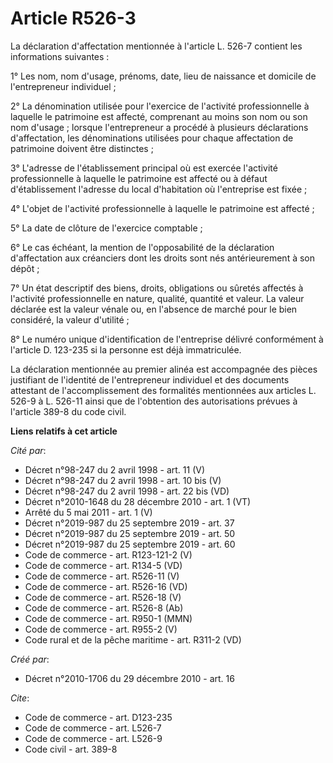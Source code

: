 # Article R526-3

La déclaration d'affectation mentionnée à l'article L. 526-7 contient les informations suivantes : 

1° Les nom, nom d'usage, prénoms, date, lieu de naissance et domicile de l'entrepreneur individuel ; 

2° La dénomination utilisée pour l'exercice de l'activité professionnelle à laquelle le patrimoine est affecté, comprenant au
moins son nom ou son nom d'usage ; lorsque l'entrepreneur a procédé à plusieurs déclarations d'affectation, les dénominations
utilisées pour chaque affectation de patrimoine doivent être distinctes ; 

3° L'adresse de l'établissement principal où est exercée l'activité professionnelle à laquelle le patrimoine est affecté ou à
défaut d'établissement l'adresse du local d'habitation où l'entreprise est fixée ; 

4° L'objet de l'activité professionnelle à laquelle le patrimoine est affecté ; 

5° La date de clôture de l'exercice comptable ; 

6° Le cas échéant, la mention de l'opposabilité de la déclaration d'affectation aux créanciers dont les droits sont nés
antérieurement à son dépôt ; 

7° Un état descriptif des biens, droits, obligations ou sûretés affectés à l'activité professionnelle en nature, qualité,
quantité et valeur. La valeur déclarée est la valeur vénale ou, en l'absence de marché pour le bien considéré, la valeur
d'utilité ; 

8° Le numéro unique d'identification de l'entreprise délivré conformément à l'article D. 123-235 si la personne est déjà
immatriculée. 

La déclaration mentionnée au premier alinéa est accompagnée des pièces justifiant de l'identité de l'entrepreneur individuel
et des documents attestant de l'accomplissement des formalités mentionnées aux articles L. 526-9 à L. 526-11 ainsi que de
l'obtention des autorisations prévues à l'article 389-8 du code civil.

**Liens relatifs à cet article**

_Cité par_:

  - Décret n°98-247 du 2 avril 1998 - art. 11 (V)
  - Décret n°98-247 du 2 avril 1998 - art. 10 bis (V)
  - Décret n°98-247 du 2 avril 1998 - art. 22 bis (VD)
  - Décret n°2010-1648 du 28 décembre 2010 - art. 1 (VT)
  - Arrêté du 5 mai 2011 - art. 1 (V)
  - Décret n°2019-987 du 25 septembre 2019 - art. 37
  - Décret n°2019-987 du 25 septembre 2019 - art. 50
  - Décret n°2019-987 du 25 septembre 2019 - art. 60
  - Code de commerce - art. R123-121-2 (V)
  - Code de commerce - art. R134-5 (VD)
  - Code de commerce - art. R526-11 (V)
  - Code de commerce - art. R526-16 (VD)
  - Code de commerce - art. R526-18 (V)
  - Code de commerce - art. R526-8 (Ab)
  - Code de commerce - art. R950-1 (MMN)
  - Code de commerce - art. R955-2 (V)
  - Code rural et de la pêche maritime - art. R311-2 (VD)

_Créé par_:

  - Décret n°2010-1706 du 29 décembre 2010 - art. 16

_Cite_:

  - Code de commerce - art. D123-235
  - Code de commerce - art. L526-7
  - Code de commerce - art. L526-9
  - Code civil - art. 389-8
